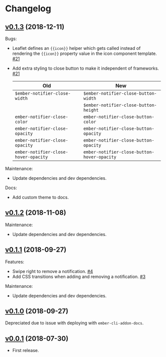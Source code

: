 # Changelog

## [v0.1.3](https://github.com/scottwernervt/ember-notifier/releases/tag/v0.1.3) (2018-12-11)

Bugs:

- Leaflet defines an `{{icon}}` helper which gets called instead of rendering the `{{icon}}` property value in the icon component template. [\#21](https://github.com/scottwernervt/ember-notifier/issues/21#issuecomment-444194637)
- Add extra styling to close button to make it independent of frameworks. [\#21](https://github.com/scottwernervt/ember-notifier/issues/21#issuecomment-444144615)

  | Old                                  | New                                         |
  | ------------------------------------ | ------------------------------------------- |
  | `$ember-notifier-close-width`        | `$ember-notifier-close-button-width`        |
  |                                      | `$ember-notifier-close-button-height`       |
  | `ember-notifier-close-color`         | `ember-notifier-close-button-color`         |
  | `ember-notifier-close-opacity`       | `ember-notifier-close-button-opacity`       |
  | `ember-notifier-close-opacity`       | `ember-notifier-close-button-opacity`       |
  | `ember-notifier-close-hover-opacity` | `ember-notifier-close-button-hover-opacity` |

Maintenance:

- Update dependencies and dev dependencies.

Docs:

- Add custom theme to docs.

## [v0.1.2](https://github.com/scottwernervt/ember-notifier/releases/tag/v0.1.2) (2018-11-08)

Maintenance:

- Update dependencies and dev dependencies.

## [v0.1.1](https://github.com/scottwernervt/ember-notifier/releases/tag/v0.1.1) (2018-09-27)

Features:

- Swipe right to remove a notification. [\#4](https://github.com/scottwernervt/ember-notifier/issues/4)
- Add CSS transitions when adding and removing a notification. [\#3](https://github.com/scottwernervt/ember-notifier/issues/3)

Maintenance:

- Update dependencies and dev dependencies.

## [v0.1.0](https://github.com/scottwernervt/ember-notifier/releases/tag/v0.1.0) (2018-09-27)

Depreciated due to issue with deploying with `ember-cli-addon-docs`.

## [v0.0.1](https://github.com/scottwernervt/ember-notifier/releases/tag/v0.0.1) (2018-07-30)

- First release.
